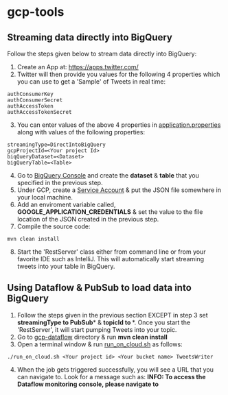 # gcp-tools

## Streaming data directly into BigQuery

Follow the steps given below to stream data directly into BigQuery:

1. Create an App at: https://apps.twitter.com/
2. Twitter will then provide you values for the following 4 properties which you can use to get a 'Sample' of Tweets in real time:
```
authConsumerKey
authConsumerSecret
authAccessToken
authAccessTokenSecret
```
3. You can enter values of the above 4 properties in  [application.properties](./gcp-tools-restServer/src/main/resources/application.properties) along with values of the following properties:
```
streamingType=DirectIntoBigQuery
gcpProjectId=<Your project Id>
biqQueryDataset=<Dataset>
bigQueryTable=<Table>
```
4. Go to [BigQuery Console](https://bigquery.cloud.google.com/) and create the **dataset** & **table** that you specified in the previous step.
5. Under GCP, create a [Service Account](https://cloud.google.com/iam/docs/creating-managing-service-account-keys) & put the JSON file somewhere in your local machine.
6. Add an enviroment variable called, **GOOGLE_APPLICATION_CREDENTIALS** & set the value to the file location of the JSON created in the previous step.
7. Compile the source code:
```
mvn clean install
```
8. Start the 'RestServer' class either from command line or from your favorite IDE such as IntelliJ. This will automatically start streaming tweets into your table in BigQuery.


## Using Dataflow & PubSub to load data into BigQuery

1. Follow the steps given in the previous section EXCEPT in step 3 set **streamingType to PubSub*** & **topicId to <your topic id>***. Once you start the 'RestServer', it will start pumping Tweets into your topic.
2. Go to [gcp-dataflow](./gcp-dataflow) directory & run **mvn clean install**
3. Open a terminal window & run [run_on_cloud.sh](./gcp-dataflow/run_on_cloud.sh) as follows:
```
./run_on_cloud.sh <Your project id> <Your bucket name> TweetsWriter
```
4. When the job gets triggered successfully, you will see a URL that you can navigate to. Look for a message such as: **INFO: To access the Dataflow monitoring console, please navigate to**
